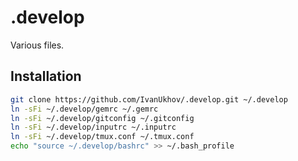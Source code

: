 # .develop

Various files.

## Installation

```bash
git clone https://github.com/IvanUkhov/.develop.git ~/.develop
ln -sFi ~/.develop/gemrc ~/.gemrc
ln -sFi ~/.develop/gitconfig ~/.gitconfig
ln -sFi ~/.develop/inputrc ~/.inputrc
ln -sFi ~/.develop/tmux.conf ~/.tmux.conf
echo "source ~/.develop/bashrc" >> ~/.bash_profile
```
